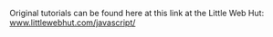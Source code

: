 Original tutorials can be found here at this link at the Little Web Hut:
www.littlewebhut.com/javascript/
